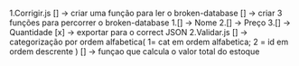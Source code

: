 1.Corrigir.js
[] -> criar uma função para ler o broken-database
[] -> criar 3 funções para percorrer o broken-database
    1.[] -> Nome
    2.[] -> Preço
    3.[] -> Quantidade
[x] -> exportar para o correct JSON
2.Validar.js
[] -> categorização por ordem alfabetica( 1= cat em ordem alfabetica; 2 = id em ordem descrente )
[] -> funçao que calcula o valor total do estoque
